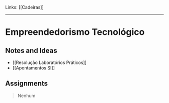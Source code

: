Links: [[Cadeiras]]
___
# Empreendedorismo Tecnológico

## Notes and Ideas
- [[Resolução Laboratórios Práticos]]
- [[Apontamentos SI]]
## Assignments
> Nenhum 
